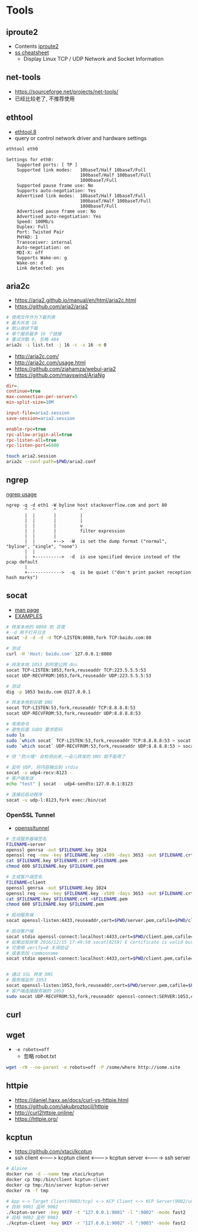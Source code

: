# Tools

## iproute2
* Contents [iproute2](https://pkgs.alpinelinux.org/contents?branch=v3.6&name=iproute2&arch=x86_64&repo=main)
* [ss cheatsheet](https://www.cyberciti.biz/tips/linux-investigate-sockets-network-connections.html)
  * Display Linux TCP / UDP Network and Socket Information

## net-tools
* https://sourceforge.net/projects/net-tools/
* 已经比较老了, 不推荐使用

## ethtool
* [ethtool.8](https://linux.die.net/man/8/ethtool)
* query or control network driver and hardware settings

```bash
ethtool eth0
```

```
Settings for eth0:
	Supported ports: [ TP ]
	Supported link modes:   10baseT/Half 10baseT/Full
	                        100baseT/Half 100baseT/Full
	                        1000baseT/Full
	Supported pause frame use: No
	Supports auto-negotiation: Yes
	Advertised link modes:  10baseT/Half 10baseT/Full
	                        100baseT/Half 100baseT/Full
	                        1000baseT/Full
	Advertised pause frame use: No
	Advertised auto-negotiation: Yes
	Speed: 100Mb/s
	Duplex: Full
	Port: Twisted Pair
	PHYAD: 1
	Transceiver: internal
	Auto-negotiation: on
	MDI-X: off
	Supports Wake-on: g
	Wake-on: d
	Link detected: yes
```

## aria2c

* https://aria2.github.io/manual/en/html/aria2c.html
* https://github.com/aria2/aria2

```bash
# 使用文件作为下载列表
# 最大并发 16
# 默认继续下载
# 单个服务最多 16 个链接
# 重试次数 0, 忽略 404
aria2c -i list.txt -j 16 -c -x 16 -m 0
```

* http://aria2c.com/
* http://aria2c.com/usage.html
* https://github.com/ziahamza/webui-aria2
* https://github.com/mayswind/AriaNg

```ini
dir=.
continue=true
max-connection-per-server=5
min-split-size=10M

input-file=aria2.session
save-session=aria2.session

enable-rpc=true
rpc-allow-origin-all=true
rpc-listen-all=true
rpc-listen-port=6800

```

```bash
touch aria2.session
aria2c --conf-path=$PWD/aria2.conf
```

## ngrep

[ngrep usage](http://ngrep.sourceforge.net/usage.html)

```
ngrep -q -d eth1 -W byline host stackoverflow.com and port 80
       ^  ^       ^         ^        
       |  |       |         |
       |  |       |         |
       |  |       |         v
       |  |       |         filter expression
       |  |       |         
       |  |       +-->  -W  is set the dump format ("normal", "byline", "single", "none")
       |  |
       |  +---------->  -d  is use specified device instead of the pcap default
       |
       +------------->  -q  is be quiet ("don't print packet reception hash marks")
```


## socat

* [man page](http://www.dest-unreach.org/socat/doc/socat.html)
* [EXAMPLES](https://github.com/craSH/socat/blob/master/EXAMPLES)

```bash
# 转发本地的 8080 到 百度
# -d 用于打开日志
socat -d -d -d -d TCP-LISTEN:8080,fork TCP:baidu.com:80

# 测试
curl -H 'Host: baidu.com' 127.0.0.1:8080

# 转发本地 1053 到阿里公网 dns
socat TCP-LISTEN:1053,fork,reuseaddr TCP:223.5.5.5:53
socat UDP-RECVFROM:1053,fork,reuseaddr UDP:223.5.5.5:53

# 测试
dig -p 1053 baidu.com @127.0.0.1

# 转发本地到谷歌 DNS
socat TCP-LISTEN:53,fork,reuseaddr TCP:8.8.8.8:53
socat UDP-RECVFROM:53,fork,reuseaddr UDP:8.8.8.8:53

# 常用命令
# 避免后面 SUDO 要求密码
sudo ls
sudo `which socat` TCP-LISTEN:53,fork,reuseaddr TCP:8.8.8.8:53 > socat.tcp.53.log &
sudo `which socat` UDP-RECVFROM:53,fork,reuseaddr UDP:8.8.8.8:53 > socat.udp.53.log &

# 但 "防火墙" 会检测出来,一会儿转发的 DNS 就不能用了

# 监听 UDP, 将内容输出到 stdio
socat -u udp4-recv:8123 -
# 客户端发送
echo "test" | socat - udp4-sendto:127.0.0.1:8123

# 连接后启动程序
socat -u udp-l:8123,fork exec:/bin/cat
```

### OpenSSL Tunnel
* [openssltunnel](http://www.dest-unreach.org/socat/doc/socat-openssltunnel.html)

```bash
# 生成服务器端签名
FILENAME=server
openssl genrsa -out $FILENAME.key 1024
openssl req -new -key $FILENAME.key -x509 -days 3653 -out $FILENAME.crt -subj "/C=CN/ST=Wener/L=ShangHai/O=None/CN=hello"
cat $FILENAME.key $FILENAME.crt >$FILENAME.pem
chmod 600 $FILENAME.key $FILENAME.pem

# 生成客户端签名
FILENAME=client
openssl genrsa -out $FILENAME.key 1024
openssl req -new -key $FILENAME.key -x509 -days 3653 -out $FILENAME.crt -subj "/C=CN/ST=Wener/L=ShangHai/O=None/CN=hello"
cat $FILENAME.key $FILENAME.crt >$FILENAME.pem
chmod 600 $FILENAME.key $FILENAME.pem

# 启动服务端
socat openssl-listen:4433,reuseaddr,cert=$PWD/server.pem,cafile=$PWD/client.crt echo

# 启动客户端
socat stdio openssl-connect:localhost:4433,cert=$PWD/client.pem,cafile=$PWD/server.crt
# 如果出现异常 2016/12/15 17:49:50 socat[8259] E certificate is valid but its commonName does not match hostname
# 可使用 verify=0 关闭验证
# 或者添加 commonname
socat stdio openssl-connect:localhost:4433,cert=$PWD/client.pem,cafile=$PWD/server.crt,commonname=hello


# 通过 SSL 转发 DNS
# 服务端监听 1053
socat openssl-listen:1053,fork,reuseaddr,cert=$PWD/server.pem,cafile=$PWD/client.crt UDP:8.8.8.8:53
# 客户端连接服务端的 1053
sudo socat UDP-RECVFROM:53,fork,reuseaddr openssl-connect:SERVER:1053,cert=$PWD/client.pem,cafile=$PWD/server.crt
```

## curl

## wget
* `-e robots=off`
  * 忽略 robot.txt

```bash
wget -rN --no-parent -e robots=off -P /some/where http://some.site
```

## httpie
* https://daniel.haxx.se/docs/curl-vs-httpie.html
* https://github.com/jakubroztocil/httpie
* http://curl2httpie.online/
* https://httpie.org/

## kcptun
* https://github.com/xtaci/kcptun
* ssh client <---> kcptun client <---> kcptun server <----> ssh server

```bash
# Alpine
docker run -d --name tmp xtaci/kcptun
docker cp tmp:/bin/client kcptun-client
docker cp tmp:/bin/server kcptun-server
docker rm -f tmp

# App <-> Target Client(9003/tcp) <-> KCP Client <-> KCP Server(9002/udp) <-> Target Server(9001/tcp)
# 目标 9001 监听 9002
./kcptun-server -key $KEY -t "127.0.0.1:9001" -l ":9002" -mode fast2
# 目标 9002 监听 9003
./kcptun-client -key $KEY -r "127.0.0.1:9002" -l ":9003" -mode fast2
```
